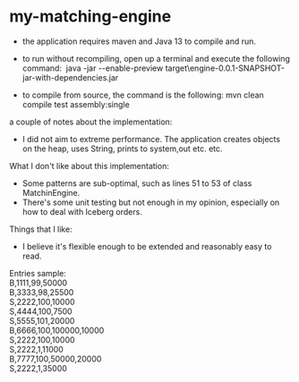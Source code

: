 # my-matching-engine

- the application requires maven and Java 13 to compile and run.

- to run without recompiling, open up a terminal and execute the following command:
 java -jar --enable-preview target\engine-0.0.1-SNAPSHOT-jar-with-dependencies.jar

- to compile from source, the command is the following:
mvn clean compile test assembly:single

a couple of notes about the implementation:
- I did not aim to extreme performance. The application creates objects on the heap, uses String, prints to system,out etc. etc. 

What I don't like about this implementation:
- Some patterns are sub-optimal, such as lines 51 to 53 of class MatchinEngine.
- There's some unit testing but not enough in my opinion, especially on how to deal with Iceberg orders. 

Things that I like:
- I believe it's flexible enough to be extended and reasonably easy to read.

Entries sample:  
B,1111,99,50000  
B,3333,98,25500  
S,2222,100,10000  
S,4444,100,7500  
S,5555,101,20000  
B,6666,100,100000,10000  
S,2222,100,10000  
S,2222,1,11000  
B,7777,100,50000,20000  
S,2222,1,35000  
